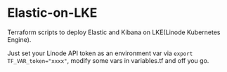# Elastic-on-LKE
Terraform scripts to deploy Elastic and Kibana on LKE(Linode Kubernetes Engine). 

Just set your Linode API token as an environment var via ```export TF_VAR_token="xxxx"```, modify some vars in variables.tf and off you go.
